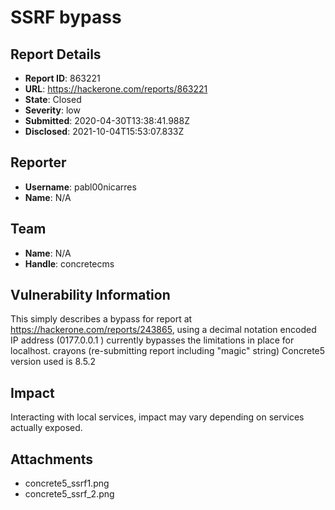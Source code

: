 # SSRF bypass

## Report Details
- **Report ID**: 863221
- **URL**: https://hackerone.com/reports/863221
- **State**: Closed
- **Severity**: low
- **Submitted**: 2020-04-30T13:38:41.988Z
- **Disclosed**: 2021-10-04T15:53:07.833Z

## Reporter
- **Username**: pabl00nicarres
- **Name**: N/A

## Team
- **Name**: N/A
- **Handle**: concretecms

## Vulnerability Information
This simply describes a bypass for report at https://hackerone.com/reports/243865, using a decimal notation encoded IP address (0177.0.0.1
) currently bypasses the limitations in place for localhost.
crayons (re-submitting report including "magic" string)
Concrete5 version used is 8.5.2

## Impact

Interacting with local services, impact may vary depending on services actually exposed.

## Attachments
- concrete5_ssrf1.png
- concrete5_ssrf_2.png
